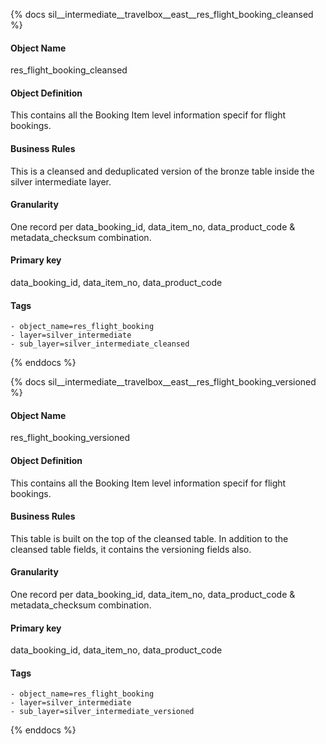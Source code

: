 {% docs sil__intermediate__travelbox__east__res_flight_booking_cleansed %}

#### Object Name
res_flight_booking_cleansed

#### Object Definition
This contains all the Booking Item level information specif for flight bookings.

#### Business Rules
This is a cleansed and deduplicated version of the bronze table inside the silver intermediate layer.

#### Granularity
One record per data_booking_id, data_item_no, data_product_code & metadata_checksum combination.

#### Primary key
data_booking_id, data_item_no, data_product_code

#### Tags
    - object_name=res_flight_booking
    - layer=silver_intermediate
    - sub_layer=silver_intermediate_cleansed

{% enddocs %}

{% docs sil__intermediate__travelbox__east__res_flight_booking_versioned %}

#### Object Name
res_flight_booking_versioned

#### Object Definition
This contains all the Booking Item level information specif for flight bookings.

#### Business Rules
This table is built on the top of the cleansed table. In addition to the cleansed table fields, it contains the versioning fields also.

#### Granularity
One record per data_booking_id, data_item_no, data_product_code & metadata_checksum combination.

#### Primary key
data_booking_id, data_item_no, data_product_code

#### Tags
    - object_name=res_flight_booking
    - layer=silver_intermediate
    - sub_layer=silver_intermediate_versioned

{% enddocs %}